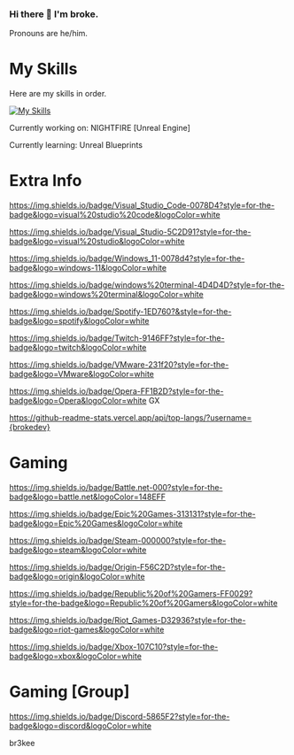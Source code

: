 ### Hi there 👋 I'm broke.

Pronouns are he/him.

# My Skills

Here are my skills in order.

[![My Skills](https://skillicons.dev/icons?i=lua,cs,dotnet,py,discord,unreal)](https://skillicons.dev)

Currently working on: NIGHTFIRE [Unreal Engine]

Currently learning: Unreal Blueprints

# Extra Info

https://img.shields.io/badge/Visual_Studio_Code-0078D4?style=for-the-badge&logo=visual%20studio%20code&logoColor=white

https://img.shields.io/badge/Visual_Studio-5C2D91?style=for-the-badge&logo=visual%20studio&logoColor=white

https://img.shields.io/badge/Windows_11-0078d4?style=for-the-badge&logo=windows-11&logoColor=white

https://img.shields.io/badge/windows%20terminal-4D4D4D?style=for-the-badge&logo=windows%20terminal&logoColor=white

https://img.shields.io/badge/Spotify-1ED760?&style=for-the-badge&logo=spotify&logoColor=white

https://img.shields.io/badge/Twitch-9146FF?style=for-the-badge&logo=twitch&logoColor=white

https://img.shields.io/badge/VMware-231f20?style=for-the-badge&logo=VMware&logoColor=white

https://img.shields.io/badge/Opera-FF1B2D?style=for-the-badge&logo=Opera&logoColor=white   GX

https://github-readme-stats.vercel.app/api/top-langs/?username={brokedev}





# Gaming

https://img.shields.io/badge/Battle.net-000?style=for-the-badge&logo=battle.net&logoColor=148EFF

https://img.shields.io/badge/Epic%20Games-313131?style=for-the-badge&logo=Epic%20Games&logoColor=white

https://img.shields.io/badge/Steam-000000?style=for-the-badge&logo=steam&logoColor=white

https://img.shields.io/badge/Origin-F56C2D?style=for-the-badge&logo=origin&logoColor=white

https://img.shields.io/badge/Republic%20of%20Gamers-FF0029?style=for-the-badge&logo=Republic%20of%20Gamers&logoColor=white

https://img.shields.io/badge/Riot_Games-D32936?style=for-the-badge&logo=riot-games&logoColor=white

https://img.shields.io/badge/Xbox-107C10?style=for-the-badge&logo=xbox&logoColor=white

# Gaming [Group]

https://img.shields.io/badge/Discord-5865F2?style=for-the-badge&logo=discord&logoColor=white

br3kee





<!--
**brokedev/brokedev** is a ✨ _special_ ✨ repository because its `README.md` (this file) appears on your GitHub profile.

Here are some ideas to get you started:

- 🔭 I’m currently working on ...
- 🌱 I’m currently learning ...
- 👯 I’m looking to collaborate on ...
- 🤔 I’m looking for help with ...
- 💬 Ask me about ...
- 📫 How to reach me: ...
- 😄 Pronouns: ...
- ⚡ Fun fact: ...
-->
